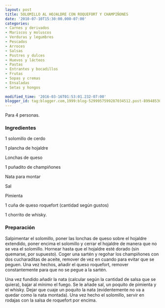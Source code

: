 ```yaml
---
layout: post
title: SOLOMILLO AL HOJALDRE CON ROQUEFORT Y CHAMPIÑONES
date: '2010-07-10T15:30:00.000-07:00'
categories:
- Carnes y derivados
- Mariscos y moluscos
- Verduras y legumbres
- Pescados
- Arroces
- Salsas
- Postres y dulces
- Huevos y lácteos
- Pastas
- Entrantes y bocadillos
- Frutas
- Sopas y cremas
- Ensaladas
- Setas y hongos
 
modified_time: '2016-03-16T01:53:01.232-07:00'
blogger_id: tag:blogger.com,1999:blog-5299957599287034512.post-89948530428904
---
```


Para 4 personas.

<h3>Ingredientes</h3>

1 solomillo de cerdo

1 plancha de hojaldre

Lonchas de queso

1 puñadito de champiñones

Nata para montar

Sal

Pimienta

1 cuña de queso roquefort (cantidad según gustos)

1 chorrito de whisky.

<h3>Preparación</h3>

Salpimentar el solomillo, poner las lonchas de queso sobre el hojaldre extendido, poner encima el solomillo y cerrar el hojaldre de manera que no se vea el solomillo. Hornear hasta que el hojaldre esté dorado (sin quemarse, por supuesto). Coger una sartén y regohar los champiñones con dos cucharaditas de aceite, remover de vez en cuando para evitar que se peguen. Una vez hechos, añadir el queso roquefort, remover constantemente para que no se pegue a la sartén.

Una vez fundido añadir la nata (calcular según la cantidad de salsa que se quiera), bajar al mínimo el fuego. Se le añade sal, un poquito de pimienta y el whisky. Dejar que cuaje un poquito la nata (evidentemente no va a quedar como la nata montada). Una vez hecho el solomillo, servir en rodajas con la salsa de roquefort por encima.

